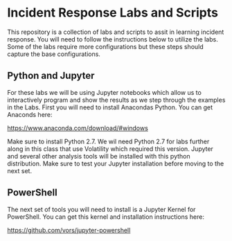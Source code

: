 # Incident Response Labs and Scripts
This repository is a collection of labs and scripts to assit in learning incident response. You will need to follow the instructions below to utilize the labs. Some of the labs require more configurations but these steps should capture the base configurations. 

## Python and Jupyter
For these labs we will be using Jupyter notebooks which allow us to interactively program and show the results as we step through the examples in the Labs. First you will need to install Anacondas Python. You can get Anaconds here:

https://www.anaconda.com/download/#windows

Make sure to install Python 2.7. We wil need Python 2.7 for labs further along in this class that use Volatility which required this version. Jupyter and several other analysis tools will be installed with this python distribution. Make sure to test your Jupyter installation before moving to the next set. 

## PowerShell
The next set of tools you will need to install is a Jupyter Kernel for PowerShell. You can get this kernel and installation instructions here:

https://github.com/vors/jupyter-powershell

